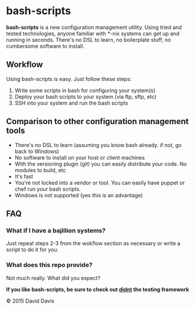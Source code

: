 # bash-scripts

**bash-scripts** is a new configuration management utility. Using tried and
tested technologies, anyone familiar with \*-nix systems can get up and running
in seconds. There's no DSL to learn, no boilerplate stuff, no cumbersome
software to install.

## Workflow

Using bash-scripts is easy. Just follow these steps:

1. Write some scripts in bash for configuring your system(s)
2. Deploy your bash scripts to your system (via ftp, sftp, etc)
3. SSH into your system and run the bash scripts

## Comparison to other configuration management tools

* There's no DSL to learn (assuming you know bash already. if not, go back to
  Windows)
* No software to install on your host or client machines
* With the versioning plugin (git) you can easily distribute your code. No
  modules to build, etc
* It's fast
* You're not locked into a vendor or tool. You can easily have puppet or chef
  run your bash scripts.
* Windows is not supported (yes this is an advantage)

## FAQ

### What if I have a bajillion systems?

Just repeat steps 2-3 from the wokflow section as necessary or write a script
to do it for you.

### What does this repo provide?

Not much really. What did you expect?


**If you like bash-scripts, be sure to check out [didnt](https://github.com/daviddavis/didnt) the testing framework**

&copy; 2015 David Davis
